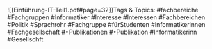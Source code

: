 
![[Einführung-IT-Teil1.pdf#page=32]]Tags & Topics:
   #fachbereiche
   #Fachgruppen
   #Informatiker
   #Interesse
   #Interessen
   #Fachbereichen
   #Politik
   #Sprachrohr
   #Fachgruppe
   #fürStudenten
   #Informatikerinnen
   #Fachgesellschaft
   #•Publikationen
   #•Publikation
   #Informatikerinn
   #Gesellschft